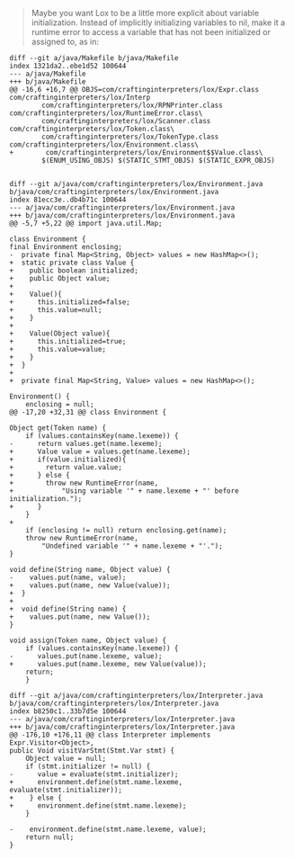 > Maybe you want Lox to be a little more explicit about variable initialization. Instead of implicitly initializing variables to nil, make it a runtime error to access a variable that has not been initialized or assigned to, as in:

    diff --git a/java/Makefile b/java/Makefile
    index 1321da2..ebe1d52 100644
    --- a/java/Makefile
    +++ b/java/Makefile
    @@ -16,6 +16,7 @@ OBJS=com/craftinginterpreters/lox/Expr.class com/craftinginterpreters/lox/Interp
            com/craftinginterpreters/lox/RPNPrinter.class com/craftinginterpreters/lox/RuntimeError.class\
            com/craftinginterpreters/lox/Scanner.class com/craftinginterpreters/lox/Token.class\
            com/craftinginterpreters/lox/TokenType.class com/craftinginterpreters/lox/Environment.class\
    +		 com/craftinginterpreters/lox/Environment$$Value.class\
            $(ENUM_USING_OBJS) $(STATIC_STMT_OBJS) $(STATIC_EXPR_OBJS)
    
    
    diff --git a/java/com/craftinginterpreters/lox/Environment.java b/java/com/craftinginterpreters/lox/Environment.java
    index 81ecc3e..db4b71c 100644
    --- a/java/com/craftinginterpreters/lox/Environment.java
    +++ b/java/com/craftinginterpreters/lox/Environment.java
    @@ -5,7 +5,22 @@ import java.util.Map;
    
    class Environment {
    final Environment enclosing;
    -  private final Map<String, Object> values = new HashMap<>();
    +  static private class Value {
    +    public boolean initialized;
    +    public Object value;
    +
    +    Value(){
    +      this.initialized=false;
    +      this.value=null;
    +    }
    +
    +    Value(Object value){
    +      this.initialized=true;
    +      this.value=value;
    +    }
    +  }
    +
    +  private final Map<String, Value> values = new HashMap<>();
    
    Environment() {
        enclosing = null;
    @@ -17,20 +32,31 @@ class Environment {
    
    Object get(Token name) {
        if (values.containsKey(name.lexeme)) {
    -      return values.get(name.lexeme);
    +      Value value = values.get(name.lexeme);
    +      if(value.initialized){
    +        return value.value;
    +      } else {
    +        throw new RuntimeError(name,
    +            "Using variable '" + name.lexeme + "' before initialization.");
    +      }
        }
    +
        if (enclosing != null) return enclosing.get(name);
        throw new RuntimeError(name,
            "Undefined variable '" + name.lexeme + "'.");
    }
    
    void define(String name, Object value) {
    -    values.put(name, value);
    +    values.put(name, new Value(value));
    +  }
    +
    +  void define(String name) {
    +    values.put(name, new Value());
    }
    
    void assign(Token name, Object value) {
        if (values.containsKey(name.lexeme)) {
    -      values.put(name.lexeme, value);
    +      values.put(name.lexeme, new Value(value));
        return;
        }
    
    diff --git a/java/com/craftinginterpreters/lox/Interpreter.java b/java/com/craftinginterpreters/lox/Interpreter.java
    index b8250c1..33b7d5e 100644
    --- a/java/com/craftinginterpreters/lox/Interpreter.java
    +++ b/java/com/craftinginterpreters/lox/Interpreter.java
    @@ -176,10 +176,11 @@ class Interpreter implements Expr.Visitor<Object>,
    public Void visitVarStmt(Stmt.Var stmt) {
        Object value = null;
        if (stmt.initializer != null) {
    -      value = evaluate(stmt.initializer);
    +      environment.define(stmt.name.lexeme, evaluate(stmt.initializer));
    +    } else {
    +      environment.define(stmt.name.lexeme);
        }
    
    -    environment.define(stmt.name.lexeme, value);
        return null;
    }

